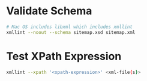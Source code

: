 



# Validate Schema


```bash
# Mac OS includes libxml which includes xmllint
xmllint --noout --schema sitemap.xsd sitemap.xml
```


# Test XPath Expression

```bash
xmllint --xpath '<xpath-expression>' <xml-file(s)>


```



